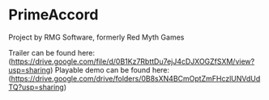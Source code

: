 # PrimeAccord
Project by RMG Software, formerly Red Myth Games

Trailer can be found here: (https://drive.google.com/file/d/0B1Kz7RbttDu7ejJ4cDJXOGZfSXM/view?usp=sharing)
Playable demo can be found here: (https://drive.google.com/drive/folders/0B8sXN4BCmOptZmFHczlUNVdUdTQ?usp=sharing)
